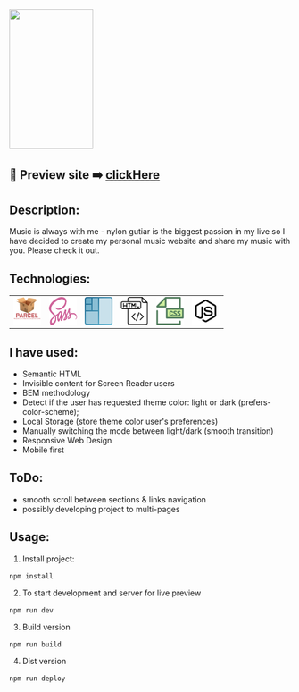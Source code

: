 


<img src="./src/images/music-web.gif" width="150" height="250">

## 🎥  Preview site :arrow_right: [clickHere](https://szymonrojek.github.io/my-music-website/)
## Description:

Music is always with me - nylon gutiar is the biggest passion in my live so I have decided to create my personal music website and share my music with you. Please check it out. 

## Technologies:

<table>
  <tr>
    <td><img src="./src/images/parcel-js.png" width="50" height="50"></td>
    <td><img src="./src/images/sass.svg" width="50" height="50"></td>
    <td><img src="./src/images/flex-box.png" width="50" height="50"></td>
    <td><img src="./src/images/html.svg" width="50" height="50"></td>
    <td><img src="./src/images/css.svg" width="50" height="50"> </td>
    <td><img src="./src/images/js.svg" width="50" height="50"></td>
  </tr>
 </table>


## I have used:
- Semantic HTML
- Invisible content for Screen Reader users
- BEM methodology
- Detect if the user has requested theme color: light or dark (prefers-color-scheme);
- Local Storage (store theme color user's preferences)
- Manually switching the mode between light/dark (smooth transition)
- Responsive Web Design
- Mobile first


## ToDo:
- smooth scroll between sections & links navigation
- possibly developing project to multi-pages

## Usage:

1. Install project:
```
npm install
```
2. To start development and server for live preview
```
npm run dev
```
3. Build version
```
npm run build
```

4. Dist version
```
npm run deploy
```